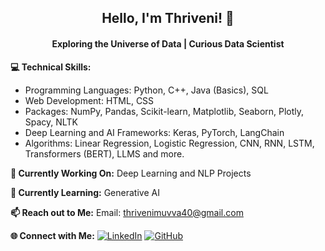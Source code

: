 <p align='center'><h2 align='Center'>Hello, I'm Thriveni! 👧</h2></p>
<p align='center'><h4 align='Center'>Exploring the Universe of Data | Curious Data Scientist</h4></p>

<b>💻 Technical Skills:</b>
- Programming Languages: Python, C++, Java (Basics), SQL
- Web Development: HTML, CSS
- Packages: NumPy, Pandas, Scikit-learn, Matplotlib, Seaborn, Plotly, Spacy, NLTK
- Deep Learning and AI Frameworks: Keras, PyTorch, LangChain
- Algorithms: Linear Regression, Logistic Regression, CNN, RNN, LSTM, Transformers (BERT), LLMS and more.

<b>🔭 Currently Working On:</b>  Deep Learning and NLP Projects

<b>🌱 Currently Learning:</b> Generative AI 

<b>📫 Reach out to Me:</b> Email: thrivenimuvva40@gmail.com

<b>🌐 Connect with Me:</b>
[![LinkedIn](https://img.shields.io/badge/LinkedIn-0A66C2?style=for-the-badge&logo=LinkedIn&logoColor=white)](https://www.linkedin.com/in/muvva-thriveni)
[![GitHub](https://img.shields.io/badge/GitHub-100000?style=for-the-badge&logo=GitHub&logoColor=white)](https://github.com/MuvvaThriveni)


